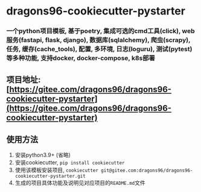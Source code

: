 # dragons96-cookiecutter-pystarter 
### 一个python项目模板, 基于poetry, 集成可选的cmd工具(click), web服务(fastapi, flask, django), 数据库(sqlalchemy), 爬虫(scrapy), 任务, 缓存(cache_tools), 配置, 多环境, 日志(loguru), 测试(pytest)等多种功能, 支持docker, docker-compose, k8s部署

## 项目地址: [https://gitee.com/dragons96/dragons96-cookiecutter-pystarter](https://gitee.com/dragons96/dragons96-cookiecutter-pystarter)

## 使用方法
1. 安装python3.9+ (省略)
2. 安装cookiecutter, `pip install cookiecutter`
3. 使用该模板安装项目, `cookiecutter git@gitee.com:dragons96/dragons96-cookiecutter-pystarter.git`
4. 生成的项目具体功能及说明见对应项目的`README.md`文件
